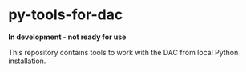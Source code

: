 # py-tools-for-dac

**In development - not ready for use**

This repository contains tools to work with the DAC from local Python installation.

